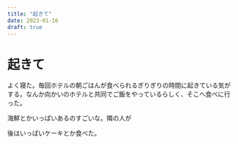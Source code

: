 ```yaml
---
title: "起きて"
date: 2023-01-16
draft: true
---
```


# 起きて
よく寝た。毎回ホテルの朝ごはんが食べられるぎりぎりの時間に起きている気がする。なんか向かいのホテルと共同でご飯をやっているらしく、そこへ食べに行った。

海鮮とかいっぱいあるのすごいな。隣の人が

後はいっぱいケーキとか食べた。